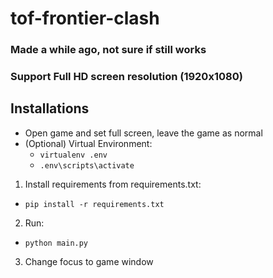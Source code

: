 # tof-frontier-clash
### Made a while ago, not sure if still works
### Support Full HD screen resolution (1920x1080) 

## Installations
- Open game and set full screen, leave the game as normal
- (Optional) Virtual Environment:
  * `virtualenv .env`
  * `.env\scripts\activate`
1. Install requirements from requirements.txt:
  * `pip install -r requirements.txt`
2. Run:
  * `python main.py`
3. Change focus to game window